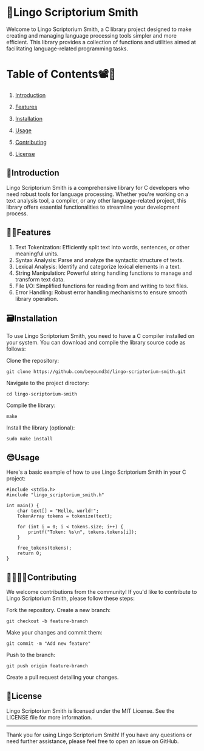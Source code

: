 # 🥸Lingo Scriptorium Smith
Welcome to Lingo Scriptorium Smith, a C library project designed to make creating and managing language processing tools simpler and more efficient. This library provides a collection of functions and utilities aimed at facilitating language-related programming tasks.

# Table of Contents📽📜
1. [Introduction](##🛬Introduction)
2. [Features](##Features)
3. [Installation](https://github.com/beyound3d/lingo-Scriptorium-Smith?tab=readme-ov-file#%EF%B8%8Finstallation)
4. [Usage](##Usage)
    
5. [Contributing](##Contributing)
6. [License](##License)
   
## 🛬Introduction
Lingo Scriptorium Smith is a comprehensive library for C developers who need robust tools for language processing. Whether you're working on a text analysis tool, a compiler, or any other language-related project, this library offers essential functionalities to streamline your development process.

## 👩🏻Features
1. Text Tokenization: Efficiently split text into words, sentences, or other meaningful units.
2. Syntax Analysis: Parse and analyze the syntactic structure of texts.
3. Lexical Analysis: Identify and categorize lexical elements in a text.
4. String Manipulation: Powerful string handling functions to manage and transform text data.
5. File I/O: Simplified functions for reading from and writing to text files.
6. Error Handling: Robust error handling mechanisms to ensure smooth library operation.
   
## 🗃️Installation
To use Lingo Scriptorium Smith, you need to have a C compiler installed on your system. You can download and compile the library source code as follows:

Clone the repository:
```
git clone https://github.com/beyound3d/lingo-scriptorium-smith.git
```


Navigate to the project directory:
```
cd lingo-scriptorium-smith
```

Compile the library:

```
make
```


Install the library (optional):
```
sudo make install
```

## 😎Usage
Here's a basic example of how to use Lingo Scriptorium Smith in your C project:

```
#include <stdio.h>
#include "lingo_scriptorium_smith.h"

int main() {
    char text[] = "Hello, world!";
    TokenArray tokens = tokenize(text);
    
    for (int i = 0; i < tokens.size; i++) {
        printf("Token: %s\n", tokens.tokens[i]);
    }
    
    free_tokens(tokens);
    return 0;
}
```

## 🫱🏽‍🫲🏻Contributing
We welcome contributions from the community! If you'd like to contribute to Lingo Scriptorium Smith, please follow these steps:

Fork the repository.
Create a new branch:
```
git checkout -b feature-branch
```

Make your changes and commit them:
```
git commit -m "Add new feature"
```

Push to the branch:
```
git push origin feature-branch
```

Create a pull request detailing your changes.

## 📑License
Lingo Scriptorium Smith is licensed under the MIT License. See the LICENSE file for more information.
<hr>

Thank you for using Lingo Scriptorium Smith! If you have any questions or need further assistance, please feel free to open an issue on GitHub.

